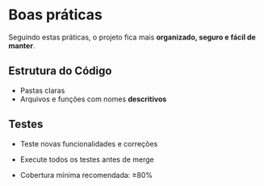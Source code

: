 # Boas práticas

Seguindo estas práticas, o projeto fica mais **organizado, seguro e fácil de manter**.

##  Estrutura do Código
- Pastas claras
- Arquivos e funções com nomes **descritivos**  

## Testes

- Teste novas funcionalidades e correções

- Execute todos os testes antes de merge

- Cobertura mínima recomendada: ≥80%